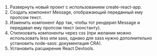 1. Развернуть новый проект с использованием create-react-app.
2. Создать компонент Message, отображающий переданный ему пропсом текст.
3. Изменить компонент App так, чтобы тот рендерил Message и передавал ему пропсом текст
(константу).
4. Стилизовать компоненты через css (при желании можно использовать less или sass, однако
для sass нужно дополнительно установить node-sass: документация CRA).
5. Установить расширение React Devtools.
